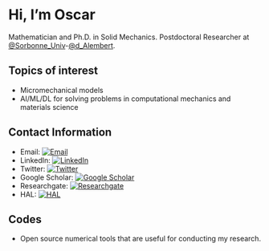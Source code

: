 # Hi, I’m Oscar

Mathematician and Ph.D. in Solid Mechanics. Postdoctoral Researcher at [@Sorbonne_Univ](https://www.sorbonne-universite.fr/)-[@d_Alembert](http://www.dalembert.upmc.fr/ijlrda/).

## Topics of interest

- Micromechanical models
- AI/ML/DL for solving problems in computational mechanics and materials science

## Contact Information

- Email: [![Email](https://img.shields.io/badge/-Email-informational?style=flat-square&logo=gmail&logoColor=white&link=mailto:oscar.lcg93@gmail.com)](mailto:oscar.lcg93@gmail.com)
- LinkedIn: [![LinkedIn](https://img.shields.io/badge/LinkedIn-%230077B5?style=flat-square&logo=linkedin&logoColor=white&link=https://www.linkedin.com/in/oscar-luis-cruz-gonzalez/)](https://www.linkedin.com/in/oscar-luis-cruz-gonzalez/)
- Twitter: [![Twitter](https://img.shields.io/badge/-Twitter-blue?style=flat-square&logo=Twitter&logoColor=white&link=https://twitter.com/olcruzgonzalez)](https://twitter.com/olcruzgonzalez)
- Google Scholar: [![Google Scholar](https://img.shields.io/badge/-Google%20Scholar-blue?style=flat-square&logo=Google%20Scholar&logoColor=white&link=https://scholar.google.com/citations?user=SBW8knEAAAAJ&hl=en)](https://scholar.google.com/citations?user=SBW8knEAAAAJ&hl=en)
- Researchgate: [![Researchgate](https://img.shields.io/badge/-Researchgate-blue?style=flat-square&logo=Researchgate&logoColor=white&link=https://www.researchgate.net/profile/Oscar-Luis-Cruz-Gonzalez)](https://www.researchgate.net/profile/Oscar-Luis-Cruz-Gonzalez)
- HAL: [![HAL](https://img.shields.io/badge/-HAL-blue?style=flat-square&logo=HAL&logoColor=white&link=https://hal.science/search/index/?qa%5Bidentifiers_id%5D%5B%5D=oscar-luis-cruz-gonzalez)](https://hal.science/search/index/?qa%5Bidentifiers_id%5D%5B%5D=oscar-luis-cruz-gonzalez)


## Codes 

- Open source numerical tools that are useful for conducting my research. 

